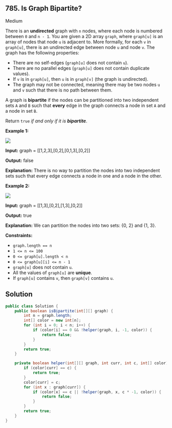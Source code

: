 ## 785\. Is Graph Bipartite?

Medium

There is an **undirected** graph with `n` nodes, where each node is numbered between `0` and `n - 1`. You are given a 2D array `graph`, where `graph[u]` is an array of nodes that node `u` is adjacent to. More formally, for each `v` in `graph[u]`, there is an undirected edge between node `u` and node `v`. The graph has the following properties:

*   There are no self-edges (`graph[u]` does not contain `u`).
*   There are no parallel edges (`graph[u]` does not contain duplicate values).
*   If `v` is in `graph[u]`, then `u` is in `graph[v]` (the graph is undirected).
*   The graph may not be connected, meaning there may be two nodes `u` and `v` such that there is no path between them.

A graph is **bipartite** if the nodes can be partitioned into two independent sets `A` and `B` such that **every** edge in the graph connects a node in set `A` and a node in set `B`.

Return `true` _if and only if it is **bipartite**_.

**Example 1:**

![](https://assets.leetcode.com/uploads/2020/10/21/bi2.jpg)

**Input:** graph = [[1,2,3],[0,2],[0,1,3],[0,2]]

**Output:** false

**Explanation:** There is no way to partition the nodes into two independent sets such that every edge connects a node in one and a node in the other.

**Example 2:**

![](https://assets.leetcode.com/uploads/2020/10/21/bi1.jpg)

**Input:** graph = [[1,3],[0,2],[1,3],[0,2]]

**Output:** true

**Explanation:** We can partition the nodes into two sets: {0, 2} and {1, 3}.

**Constraints:**

*   `graph.length == n`
*   `1 <= n <= 100`
*   `0 <= graph[u].length < n`
*   `0 <= graph[u][i] <= n - 1`
*   `graph[u]` does not contain `u`.
*   All the values of `graph[u]` are **unique**.
*   If `graph[u]` contains `v`, then `graph[v]` contains `u`.

## Solution

```java
public class Solution {
    public boolean isBipartite(int[][] graph) {
        int n = graph.length;
        int[] color = new int[n];
        for (int i = 0; i < n; i++) {
            if (color[i] == 0 && !helper(graph, i, -1, color)) {
                return false;
            }
        }
        return true;
    }

    private boolean helper(int[][] graph, int curr, int c, int[] color) {
        if (color[curr] == c) {
            return true;
        }
        color[curr] = c;
        for (int x : graph[curr]) {
            if (color[x] == c || !helper(graph, x, c * -1, color)) {
                return false;
            }
        }
        return true;
    }
}
```
